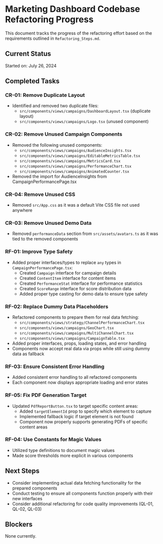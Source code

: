 # Marketing Dashboard Codebase Refactoring Progress

This document tracks the progress of the refactoring effort based on the requirements outlined in `Refactoring_Steps.md`.

## Current Status

Started on: July 26, 2024

## Completed Tasks

### CR-01: Remove Duplicate Layout

- Identified and removed two duplicate files:
  - `src/components/views/campaigns/DashboardLayout.tsx` (duplicate layout)
  - `src/components/views/campaigns/Logo.tsx` (unused component)

### CR-02: Remove Unused Campaign Components

- Removed the following unused components:
  - `src/components/views/campaigns/AudienceInsights.tsx`
  - `src/components/views/campaigns/EditableMetricsTable.tsx`
  - `src/components/views/campaigns/MetricsCard.tsx`
  - `src/components/views/campaigns/PerformanceChart.tsx`
  - `src/components/views/campaigns/AnimatedCounter.tsx`
- Removed the import for AudienceInsights from CampaignPerformancePage.tsx 

### CR-04: Remove Unused CSS

- Removed `src/App.css` as it was a default Vite CSS file not used anywhere

### CR-03: Remove Unused Demo Data

- Removed `performanceData` section from `src/assets/avatars.ts` as it was tied to the removed components

### RF-01: Improve Type Safety

- Added proper interfaces/types to replace `any` types in `CampaignPerformancePage.tsx`:
  - Created `Campaign` interface for campaign details
  - Created `ContentItem` interface for content items
  - Created `PerformanceStat` interface for performance statistics
  - Created `ScoreRange` interface for score distribution data
  - Added proper type casting for demo data to ensure type safety

### RF-02: Replace Dummy Data Placeholders

- Refactored components to prepare them for real data fetching:
  - `src/components/views/strategy/ChannelPerformanceChart.tsx`
  - `src/components/views/campaigns/GeoChart.tsx`
  - `src/components/views/campaigns/MultiChannelChart.tsx`
  - `src/components/views/campaigns/CampaignTable.tsx`
- Added proper interfaces, props, loading states, and error handling
- Components now accept real data via props while still using dummy data as fallback

### RF-03: Ensure Consistent Error Handling

- Added consistent error handling to all refactored components
- Each component now displays appropriate loading and error states

### RF-05: Fix PDF Generation Target

- Updated `PdfReportButton.tsx` to target specific content areas:
  - Added `targetElementId` prop to specify which element to capture
  - Implemented fallback logic if target element is not found
  - Component now properly supports generating PDFs of specific content areas

### RF-04: Use Constants for Magic Values

- Utilized type definitions to document magic values
- Made score thresholds more explicit in various components

## Next Steps

- Consider implementing actual data fetching functionality for the prepared components
- Conduct testing to ensure all components function properly with their new interfaces
- Consider additional refactoring for code quality improvements (QL-01, QL-02, QL-03)

## Blockers

None currently.
